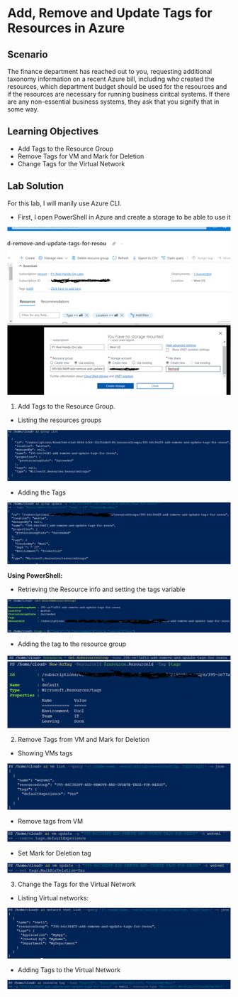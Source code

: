# Add, Remove and Update Tags for Resources in Azure

## Scenario
The finance department has reached out to you, requesting additional taxonomy information on a recent Azure bill, including who created the resources, which department budget should be used for the resources and if the resources are necessary for running business ciritcal systems. If there are any non-essential business systems, they ask that you signify that in some way.

## Learning Objectives

* Add Tags to the Resource Group
* Remove Tags for VM and Mark for Deletion
* Change Tags for the Virtual Network


## Lab Solution

For this lab, I will manily use Azure CLI. 

* First, I open PowerShell in Azure and create a storage to be able to use it

![](../../Images/Lab-1/Imagen1.png/)

1.	Add Tags to the Resource Group.
   
   - Listing the resources groups
     
![](../../Images/Lab-1/Imagen2.png/)

   - Adding the Tags
    
![](../../Images/Lab-1/Imagen3.png/)

**Using PowerShell:**

  -  Retrieving the Resource info and setting the tags variable

![](../../Images/Lab-1/Imagen4.png/)
 
 - Adding the tag to the resource group

![](../../Images/Lab-1/Imagen5.png/)
![](../../Images/Lab-1/Imagen6.png/)

2.	Remove Tags from VM and Mark for Deletion

 - Showing VMs tags

![](../../Images/Lab-1/Imagen7.png/)

- Remove tags from VM

![](../../Images/Lab-1/Imagen8.png/)

- Set Mark for Deletion tag

![](../../Images/Lab-1/Imagen9.png/)

3.	Change the Tags for the Virtual Network

-	Listing Virtual networks:

![](../../Images/Lab-1/Imagen10.png/)

- Adding Tags to the Virtual Network

![](../../Images/Lab-1/Imagen11.png/)
